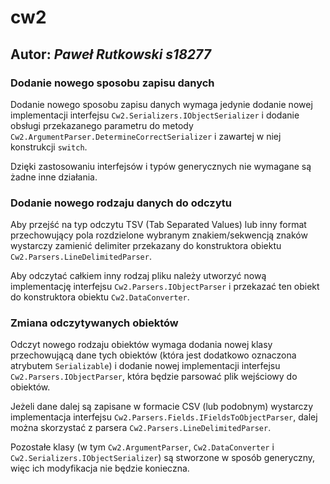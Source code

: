 # cw2

## Autor: *Paweł Rutkowski s18277*

### Dodanie nowego sposobu zapisu danych
Dodanie nowego sposobu zapisu danych wymaga jedynie dodanie nowej implementacji interfejsu `Cw2.Serializers.IObjectSerializer`
i dodanie obsługi przekazanego parametru do metody `Cw2.ArgumentParser.DetermineCorrectSerializer` i zawartej w niej
konstrukcji `switch`.

Dzięki zastosowaniu interfejsów i typów generycznych nie wymagane są żadne inne działania.

### Dodanie nowego rodzaju danych do odczytu
Aby przejść na typ odczytu TSV (Tab Separated Values) lub inny format przechowujący pola rozdzielone wybranym
znakiem/sekwencją znaków wystarczy zamienić delimiter przekazany do konstruktora obiektu `Cw2.Parsers.LineDelimitedParser`.

Aby odczytać całkiem inny rodzaj pliku należy utworzyć nową implementację interfejsu `Cw2.Parsers.IObjectParser`
i przekazać ten obiekt do konstruktora obiektu `Cw2.DataConverter`.

### Zmiana odczytywanych obiektów
Odczyt nowego rodzaju obiektów wymaga dodania nowej klasy przechowującą dane tych obiektów (która jest dodatkowo
oznaczona atrybutem `Serializable`) i dodanie nowej implementacji interfejsu `Cw2.Parsers.IObjectParser`, która będzie
parsować plik wejściowy do obiektów.

Jeżeli dane dalej są zapisane w formacie CSV (lub podobnym) wystarczy implementacja interfejsu
`Cw2.Parsers.Fields.IFieldsToObjectParser`, dalej można skorzystać z parsera `Cw2.Parsers.LineDelimitedParser`.

Pozostałe klasy (w tym `Cw2.ArgumentParser`, `Cw2.DataConverter` i `Cw2.Serializers.IObjectSerializer`) są stworzone
w sposób generyczny, więc ich modyfikacja nie będzie konieczna.